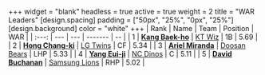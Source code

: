 +++
widget = "blank"
headless = true
active = true
weight = 2
title = "WAR Leaders"
[design.spacing]
padding = ["50px", "25%", "0px", "25%"]
[design.background]
color = "white"
+++
| Rank | Name | Team | Position | WAR |
| :---: | --- | --- | ------- | -- |
| 1 | [**Kang Baek-ho**](/players/11863) | [KT Wiz](/teams/KTWiz) | 1B | 5.69 |
| 2 | [**Hong Chang-ki**](/players/9805) | [LG Twins](/teams/LGTwins) | CF | 5.34 |
| 3 | [**Ariel Miranda**](/players/14775) | [Doosan Bears](/teams/DoosanBears) | LHP | 5.33 |
| 4 | [**Yang Eui-ji**](/players/215) | [NC Dinos](/teams/NCDinos) | C | 5.11 |
| 5 | [**David Buchanan**](/players/13683) | [Samsung Lions](/teams/SamsungLions) | RHP | 5.02 |
